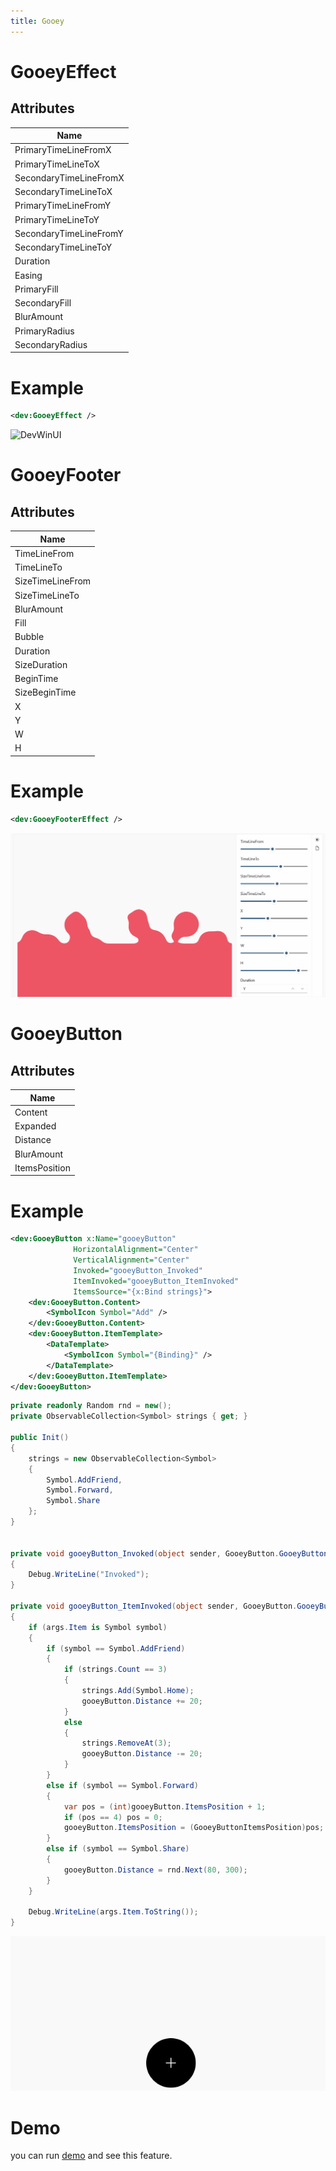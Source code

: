 ```yaml
---
title: Gooey
---
```


# GooeyEffect

## Attributes

|Name|
|-|
|PrimaryTimeLineFromX|
|PrimaryTimeLineToX|
|SecondaryTimeLineFromX|
|SecondaryTimeLineToX|
|PrimaryTimeLineFromY|
|PrimaryTimeLineToY|
|SecondaryTimeLineFromY|
|SecondaryTimeLineToY|
|Duration|
|Easing|
|PrimaryFill|
|SecondaryFill|
|BlurAmount|
|PrimaryRadius|
|SecondaryRadius|

# Example

```xml
<dev:GooeyEffect />
```

![DevWinUI](https://raw.githubusercontent.com/ghost1372/DevWinUI-Resources/refs/heads/main/DevWinUI-Docs/Win2d/GooeyEffect.gif)

# GooeyFooter

## Attributes

|Name|
|-|
|TimeLineFrom|
|TimeLineTo|
|SizeTimeLineFrom|
|SizeTimeLineTo|
|BlurAmount|
|Fill|
|Bubble|
|Duration|
|SizeDuration|
|BeginTime|
|SizeBeginTime|
|X|
|Y|
|W|
|H|

# Example

```xml
<dev:GooeyFooterEffect />
```

![DevWinUI](https://raw.githubusercontent.com/ghost1372/DevWinUI-Resources/refs/heads/main/DevWinUI-Docs/Win2d/GooeyFooterEffect.gif)

# GooeyButton

## Attributes

|Name|
|-|
|Content|
|Expanded|
|Distance|
|BlurAmount|
|ItemsPosition|

# Example

```xml
<dev:GooeyButton x:Name="gooeyButton"
              HorizontalAlignment="Center"
              VerticalAlignment="Center"
              Invoked="gooeyButton_Invoked"
              ItemInvoked="gooeyButton_ItemInvoked"
              ItemsSource="{x:Bind strings}">
    <dev:GooeyButton.Content>
        <SymbolIcon Symbol="Add" />
    </dev:GooeyButton.Content>
    <dev:GooeyButton.ItemTemplate>
        <DataTemplate>
            <SymbolIcon Symbol="{Binding}" />
        </DataTemplate>
    </dev:GooeyButton.ItemTemplate>
</dev:GooeyButton>
```

```cs
private readonly Random rnd = new();
private ObservableCollection<Symbol> strings { get; }

public Init()
{
    strings = new ObservableCollection<Symbol>
    {
        Symbol.AddFriend,
        Symbol.Forward,
        Symbol.Share
    };
}


private void gooeyButton_Invoked(object sender, GooeyButton.GooeyButtonInvokedEventArgs args)
{
    Debug.WriteLine("Invoked");
}

private void gooeyButton_ItemInvoked(object sender, GooeyButton.GooeyButtonItemInvokedEventArgs args)
{
    if (args.Item is Symbol symbol)
    {
        if (symbol == Symbol.AddFriend)
        {
            if (strings.Count == 3)
            {
                strings.Add(Symbol.Home);
                gooeyButton.Distance += 20;
            }
            else
            {
                strings.RemoveAt(3);
                gooeyButton.Distance -= 20;
            }
        }
        else if (symbol == Symbol.Forward)
        {
            var pos = (int)gooeyButton.ItemsPosition + 1;
            if (pos == 4) pos = 0;
            gooeyButton.ItemsPosition = (GooeyButtonItemsPosition)pos;
        }
        else if (symbol == Symbol.Share)
        {
            gooeyButton.Distance = rnd.Next(80, 300);
        }
    }

    Debug.WriteLine(args.Item.ToString());
}
```

![DevWinUI](https://raw.githubusercontent.com/ghost1372/DevWinUI-Resources/refs/heads/main/DevWinUI-Docs/Win2d/GooeyButton.gif)

# Demo
you can run [demo](https://github.com/Ghost1372/DevWinUI) and see this feature.


